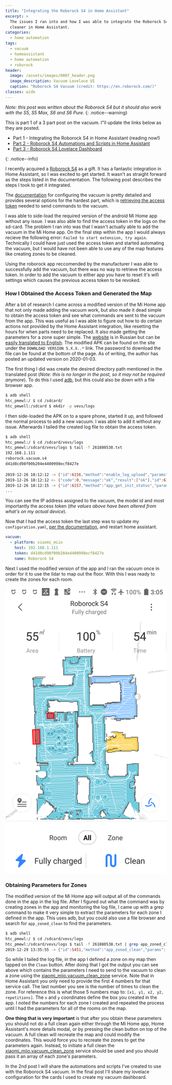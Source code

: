 ```yaml
---
title: "Integrating the Roborock S4 in Home Assistant"
excerpt: >
  The issues I ran into and how I was able to integrate the Roborock S4 vacuum
  cleaner in Home Assistant.
categories:
  - home automation
tags:
  - vacuum
  - homeassistant
  - home automation
  - roborock
header:
  image: /assets/images/0007_header.png
  image_description: Vacuum Lovelace UI
  caption: "Roborock S4 Vacuum (credit: https://en.roborock.com/)"
classes: wide
---
```

*Note: this post was written about the Roborock S4 but it should also work with the S5, S5 Max, S6 and S6 Pure.*
{: .notice--warning}

<div><p>This is part 1 of a 3 part post on the vacuum.  I"ll update the links below as they are
posted.</p>
<ul>
  <li>Part 1 - Integrating the Roborock S4 in Home Assistant (reading now!)</li>
  <li><a href="https://aarongodfrey.dev/home%20automation/roborock_s4_home_assistant_automations/">Part 2 - Roborock S4 Automations and Scripts in Home Assistant</a></li>
  <li><a href="https://aarongodfrey.dev/home%20automation/roborock_s4_lovelace_dashboard/">Part 3 - Roborock S4 Lovelace Dashboard</a></li>
</ul>
</div>
{: .notice--info}

I recently acquired a [Roborock S4](https://en.roborock.com/pages/roborock-s4) as a gift.
It has a fantastic integration in Home Assistant, so I was excited to get started.
It wasn't as straight forward as the steps listed in the documentation. The
following post describes the steps I took to get it integrated.

The [documentation](https://www.home-assistant.io/integrations/vacuum.xiaomi_miio) for configuring the vacuum is pretty detailed and provides
several options for the hardest part, which is [retrieving the access token](https://www.home-assistant.io/integrations/vacuum.xiaomi_miio/#retrieving-the-access-token)
needed to send commands to the vacuum.

I was able to side-load the required version
of the android Mi Home app without any issue.  I was also able to find the access
token in the logs on the sd-card.  The problem I ran into was that I wasn't actually
able to add the vacuum in the Mi Home app.  On the final step within the app I would always
recieve the following error: `Failed to start extension, try again`.  Technically
I could have just used the access token and started automating the vacuum, but
I would have not been able to use any of the map features like creating zones to
be cleaned.

Using the roborock app reccomended by the manufacturer I was able to successfully
add the vacuum, but there was no way to retrieve the access token.  In order to
add the vacuum to either app you have to reset it's wifi settings which causes the
previous access token to be revoked.

### How I Obtained the Access Token and Generated the Map

After a bit of research I came across a modified version of the Mi Home app that
not only made adding the vacuum work, but also made it dead simple to obtain the
access token and see what commands are sent to the vacuum from the app.  This
was useful as I was able to figure out how to do certain actions not provided by
the Home Assistant integration, like resetting the hours for when parts need to
be replaced. It also made getting the parameters for a zone super simple.
 The [website](https://www.kapiba.ru/2017/11/mi-home.html) is in
Russian but can be [easily translated to English](https://translate.google.com/translate?hl=en&sl=auto&tl=en&u=http%3A%2F%2Fwww.kapiba.ru%2F2017%2F11%2Fmi-home.html%3Ffbclid%3DIwAR2j_xmuskJSphPDWDosfa4z7R3fZnvoaxYa8PxtqCgGj7HSBx0DUkg7hyw).
The modified APK can be found on the site under the `DOWNLOAD VERSION 5.X.X..*`
link.  The password to download the file can be found at the bottom of the page.
As of writing, the author has posted an updated version on 2020-01-03.

The first thing I did was create the desired directory path mentioned in the
translated post (*Note: this is no longer in the post, so it may not be required anymore*).  To do this I used [adb](https://developer.android.com/studio/command-line/adb), but this could also be down with a
file browser app.

```sh
$ adb shell
htc_pmewl:/ $ cd /sdcard/
htc_pmwell:/sdcard $ mkdir -p vevs/logs
```

I then side-loaded the APK on to a spare phone, started it up, and followed
the normal process to add a new vacuum.  I was able to add it without any issue.
Afterwards I tailed the created log file to obtain the access token.

```sh
$ adb shell
htc_pmewl:/ $ cd /sdcard/vevs/logs
htc_pmewl:/sdcard/vevs/logs $ tail -f 261880538.txt
192.168.1.111
roborock.vacuum.s4
d41d8cd98f00b204e4400998ecf8427e

2019-12-26 18:12:12 -> {"id":6156,"method":"enable_log_upload","params":[0,2]}
2019-12-26 18:12:12 <- {"code":0,"message":"ok","result":["ok"],"id":6156}
2019-12-26 18:12:15 -> {"id":6157,"method":"app_get_init_status","params":[]}
...
```
You can see the IP address assigned to the vacuum, the model id and most importantly
the access token (*the values above have been altered from what's on my actual device*).

Now that I had the access token the last step was to update my `configuration.yaml`,
[per the documentation](https://www.home-assistant.io/integrations/vacuum.xiaomi_miio/#configuration), and restart home assistant.

```yaml
vacuum:
  - platform: xiaomi_miio
    host: 192.168.1.111
    token: d41d8cd98f00b204e4400998ecf8427e
    name: Roborock S4
```

Next I used the modified version of the app and I ran the vacuum once in order
for it to use the lidar to map out the floor.  With this I was ready to create
the zones for each room.

[![Vacuum Map](/assets/images/0007_vacuum_map.png)](/assets/images/0007_vacuum_map.png)

### Obtaining Parameters for Zones

The modified version of the Mi Home app will output all of the commands done in
the app in the log file.  After I figured out what the command was by creating
zones in the app and monitoring the log file, I came up with a grep command to
make it very simple to extract the parameters for each zone I defined in the app.
This uses adb, but you could also use a file browser and search for `app_zoned_clean`
to find the parameters.

```sh
$ adb shell
htc_pmewl:/ $ cd /sdcard/vevs/logs
htc_pmewl:/sdcard/vevs/logs $ tail -f 261880538.txt | grep app_zoned_clean
2019-12-29 13:35:55 -> {"id":5451,"method":"app_zoned_clean","params":[[22050,24850,29800,29150,1]]}
```

So while I tailed the log file, in the app I defined a zone on my map then tapped
on the `Clean` button.  After doing that I got the output you can see above which
contains the parameters I need to send to the vacuum to clean a zone using the
[xiaomi_miio.vacuum_clean_zone](https://www.home-assistant.io/integrations/vacuum.xiaomi_miio/#service-xiaomi_miiovacuum_clean_zone)
service. Note that in Home Assistant you only need to provide the first 4 numbers
for that service call.  The last number you see is the number of times to clean
the zone.  For reference this is what those 5 numbers map to: `[x1, y1, x2, y2, repetitions]`.
The `x` and `y` coordinates define the box you created in the app. I noted the
numbers for each zone I created and repeated the process until I had
the parameters for all of the rooms on the map.

**One thing that is very important** is that after you obtain these parameters you
should not do a full clean again either through the Mi Home app, Home Assistant's
more details modal, or by pressing the clean button on top of the vacuum.  A full
clean will recreate the map and could modify the coordinates.  This would force
you to recreate the zones to get the parameters again.  Instead, to initiate a full clean the [xiaomi_miio.vacuum_clean_zone](https://www.home-assistant.io/integrations/vacuum.xiaomi_miio/#service-xiaomi_miiovacuum_clean_zone)
service should be used and you should pass it an array of each zone's parameters.

In the 2nd post I will share the automations and scripts I've created to
use with the Roborock S4 vacuum.  In the final post I'll share my lovelace configuration
for the cards I used to create my vacuum dashboard.
